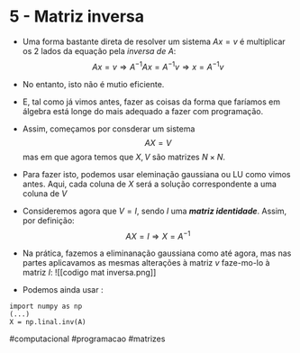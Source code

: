 # 5 - Matriz inversa
- Uma forma bastante direta de resolver um sistema $Ax=v$ é multiplicar os 2 lados da equação pela _inversa de A_:
$$Ax=v \Longrightarrow A^{-1}Ax = A^{-1}v \Longrightarrow x=A^{-1}v$$
- No entanto, isto não é mutio eficiente.

- E, tal como já vimos antes, fazer as coisas da forma que faríamos em álgebra está longe do mais adequado a fazer com programação.
- Assim, começamos por consderar um sistema $$AX=V$$
mas em que agora temos que $X,V$ são matrizes $N \times N$.
- Para fazer isto, podemos usar eleminação gaussiana ou LU como vimos antes. Aqui, cada coluna de $X$ será a solução correspondente a uma coluna de $V$ 
- Consideremos agora que $V=I$, sendo $I$ uma _**matriz identidade**_. Assim, por definição:
$$AX=I \Longrightarrow X=A^{-1}$$
- Na prática, fazemos a eliminanação gaussiana como até agora, mas nas partes aplicavamos as mesmas alterações à matriz $v$ faze-mo-lo à matriz $I$:
![[codigo mat inversa.png]]

- Podemos ainda usar :
```
import numpy as np
(...)
X = np.linal.inv(A)
```

#computacional #programacao #matrizes 

